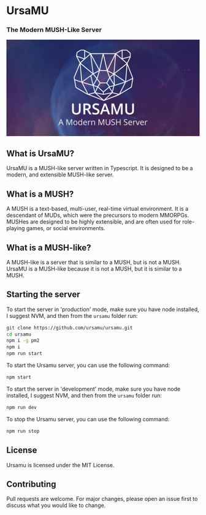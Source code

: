 # UrsaMU

### The Modern MUSH-Like Server

![ursamu header](ursamu_github_banner.png)

## What is UrsaMU?

UrsaMU is a MUSH-like server written in Typescript. It is designed to be a modern, and extensible MUSH-like server.

## What is a MUSH?

A MUSH is a text-based, multi-user, real-time virtual environment. It is a descendant of MUDs, which were the precursors to modern MMORPGs. MUSHes are designed to be highly extensible, and are often used for role-playing games, or social environments.

## What is a MUSH-like?

A MUSH-like is a server that is similar to a MUSH, but is not a MUSH. UrsaMU is a MUSH-like because it is not a MUSH, but it is similar to a MUSH.

## Starting the server

To start the server in 'production' mode, make sure you have node installed, I suggest NVM, and then from the `ursamu` folder run:

```bash
git clone https://github.com/ursamu/ursamu.git
cd ursamu
npm i -g pm2
npm i
npm run start
```

To start the Ursamu server, you can use the following command:

```bash
npm start
```

To start the server in 'development' mode, make sure you have node installed, I suggest NVM, and then from the `ursamu` folder run:

```bash
npm run dev
```

To stop the Ursamu server, you can use the following command:

```bash
npm run stop
```

## License

Ursamu is licensed under the MIT License.

## Contributing

Pull requests are welcome. For major changes, please open an issue first to discuss what you would like to change.
